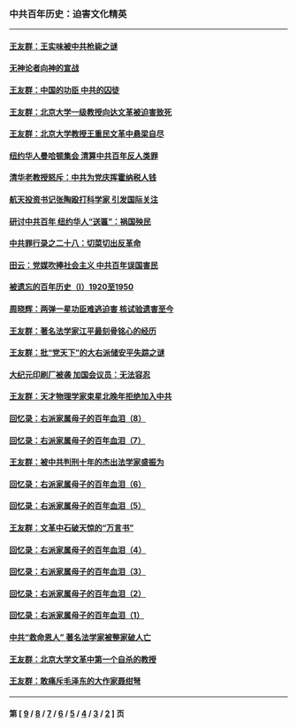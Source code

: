 ### 中共百年历史：迫害文化精英
---
#### [王友群：王实味被中共枪毙之谜](../../pages/nf1176111/n13307502.md?10210430) 
#### [无神论者向神的宣战](../../pages/nf1176111/n13281535.md?10210430) 
#### [王友群：中国的功臣 中共的囚徒](../../pages/nf1176111/n13291790.md?10210430) 
#### [王友群：北京大学一级教授向达文革被迫害致死](../../pages/nf1176111/n13150966.md?10210430) 
#### [王友群：北京大学教授王重民文革中悬梁自尽](../../pages/nf1176111/n13084645.md?10210430) 
#### [纽约华人曼哈顿集会 清算中共百年反人类罪](../../pages/nf1176111/n13084157.md?10210430) 
#### [清华老教授怒斥：中共为党庆挥霍纳税人钱](../../pages/nf1176111/n13071430.md?10210430) 
#### [航天投资书记张陶殴打科学家 引发国际关注](../../pages/nf1176111/n13069132.md?10210430) 
#### [研讨中共百年 纽约华人“送匾”：祸国殃民](../../pages/nf1176111/n13057367.md?10210430) 
#### [中共罪行录之二十八：切菜切出反革命](../../pages/nf1176111/n13030600.md?10210430) 
#### [田云：党媒吹捧社会主义 中共百年误国害民](../../pages/nf1176111/n13006682.md?10210430) 
#### [被遗忘的百年历史（I）1920至1950](../../pages/nf1176111/n12986411.md?10210430) 
#### [周晓辉：两弹一星功臣难逃迫害 核试验遗害至今](../../pages/nf1176111/n12974997.md?10210430) 
#### [王友群：著名法学家江平最刻骨铭心的经历](../../pages/nf1176111/n12970787.md?10210430) 
#### [王友群：批“党天下”的大右派储安平失踪之谜](../../pages/nf1176111/n12954229.md?10210430) 
#### [大纪元印刷厂被袭 加国会议员：无法容忍](../../pages/nf1176111/n12883028.md?10210430) 
#### [王友群：天才物理学家束星北晚年拒绝加入中共](../../pages/nf1176111/n12792913.md?10210430) 
#### [回忆录：右派家属母子的百年血泪（8）](../../pages/nf1176111/n12706196.md?10210430) 
#### [回忆录：右派家属母子的百年血泪（7）](../../pages/nf1176111/n12706191.md?10210430) 
#### [王友群：被中共判刑十年的杰出法学家盛振为](../../pages/nf1176111/n12706141.md?10210430) 
#### [回忆录：右派家属母子的百年血泪（6）](../../pages/nf1176111/n12698863.md?10210430) 
#### [回忆录：右派家属母子的百年血泪（5）](../../pages/nf1176111/n12692515.md?10210430) 
#### [王友群：文革中石破天惊的“万言书”](../../pages/nf1176111/n12690994.md?10210430) 
#### [回忆录：右派家属母子的百年血泪（4）](../../pages/nf1176111/n12686410.md?10210430) 
#### [回忆录：右派家属母子的百年血泪（3）](../../pages/nf1176111/n12683820.md?10210430) 
#### [回忆录：右派家属母子的百年血泪（2）](../../pages/nf1176111/n12679738.md?10210430) 
#### [回忆录：右派家属母子的百年血泪（1）](../../pages/nf1176111/n12678112.md?10210430) 
#### [中共“救命恩人” 著名法学家被整家破人亡](../../pages/nf1176111/n12658168.md?10210430) 
#### [王友群：北京大学文革中第一个自杀的教授](../../pages/nf1176111/n12632697.md?10210430) 
#### [王友群：敢痛斥毛泽东的大作家聂绀弩](../../pages/nf1176111/n12384788.md?10210430) 

---
#### 第 [ [9](./9.md?10210430) / [8](./8.md?10210430) / [7](./7.md?10210430) / [6](./6.md?10210430) / [5](./5.md?10210430) / [4](./4.md?10210430) / [3](./3.md?10210430) / [2](./2.md?10210430) ] 页
